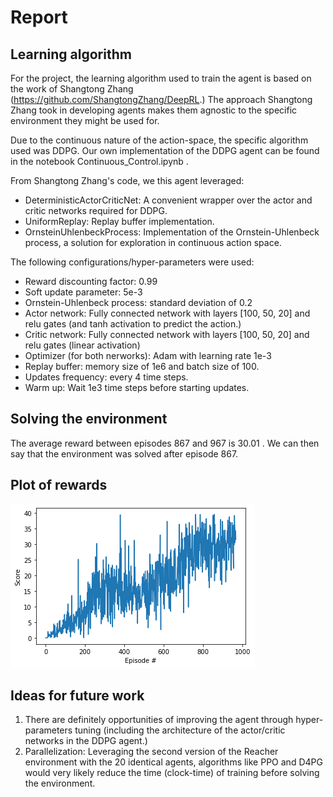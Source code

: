 # Report

## Learning algorithm
For the project, the learning algorithm used to train the agent is based on the work of Shangtong Zhang (https://github.com/ShangtongZhang/DeepRL.)
The approach Shangtong Zhang took in developing agents makes them agnostic to the specific environment they might be used for. 

Due to the continuous nature of the action-space, the specific algorithm used was DDPG. Our own implementation of the DDPG agent can be found in the notebook Continuous_Control.ipynb .

From Shangtong Zhang's code, we this agent leveraged:
- DeterministicActorCriticNet: A convenient wrapper over the actor and critic networks required for DDPG.
- UniformReplay: Replay buffer implementation.
- OrnsteinUhlenbeckProcess: Implementation of the Ornstein-Uhlenbeck process, a solution for exploration in continuous action space.

The following configurations/hyper-parameters were used:
- Reward discounting factor: 0.99
- Soft update parameter: 5e-3
- Ornstein-Uhlenbeck process: standard deviation of 0.2
- Actor network: Fully connected network with layers [100, 50, 20] and relu gates (and tanh activation to predict the action.)
- Critic network: Fully connected network with layers [100, 50, 20] and relu gates (linear activation)
- Optimizer (for both nerworks): Adam with learning rate 1e-3 
- Replay buffer: memory size of 1e6 and batch size of 100.
- Updates frequency: every 4 time steps.
- Warm up: Wait 1e3 time steps before starting updates.

   
## Solving the environment
The average reward between episodes 867 and 967 is 30.01 . We can then say that the environment
was solved after episode 867.

## Plot of rewards
![image info](./score_plot.png)

## Ideas for future work

1. There are definitely opportunities of improving the agent through hyper-parameters tuning (including the architecture of the actor/critic networks in the DDPG agent.)
2. Parallelization: Leveraging the second version of the Reacher environment with the 20 identical agents, algorithms like PPO and D4PG would very likely reduce the time (clock-time) of training before solving the environment.